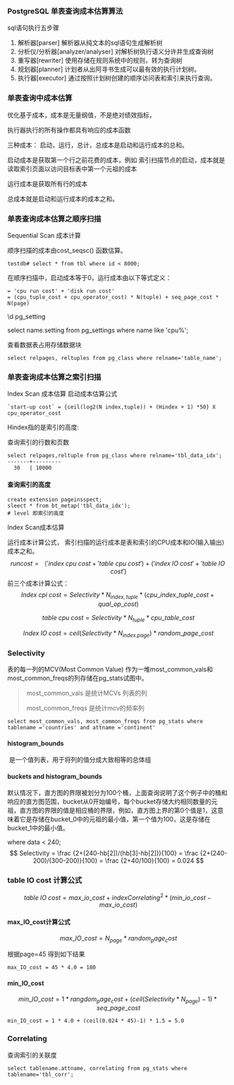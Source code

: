 ### PostgreSQL 单表查询成本估算算法

sql语句执行五步骤

1. 解析器[parser] 解析器从纯文本的sql语句生成解析树
2. 分析仪/分析器[analyzer/analyser] 对解析树执行语义分许并生成查询树
3. 重写器[rewriter] 使用存储在规则系统中的规则，转为查询树
4. 规划器[planner] 计划者从出阿寻书生成可以最有效的执行计划树。
5. 执行器[executor] 通过按照计划树创建的顺序访问表和索引来执行查询。



### 单表查询中成本估算

 优化基于成本，成本是无量纲值，不是绝对绩效指标，

执行器执行的所有操作都具有响应的成本函数

三种成本： 启动，运行，总计，总成本是启动和运行成本的总和。

启动成本是获取第一个行之前花费的成本，例如 索引扫描节点的启动，成本就是读取索引页面以访问目标表中第一个元祖的成本

运行成本是获取所有行的成本

总成本就是启动和运行成本的成本之和。

### 单表查询成本估算之顺序扫描

Sequential Scan 成本计算

顺序扫描的成本由cost_seqsc() 函数估算。

```
testdb# select * from tbl where id < 8000;
```

在顺序扫描中，启动成本等于0，运行成本由以下等式定义：

```
= 'cpu run cost' + 'disk run cost'
= (cpu_tuple_cost + cpu_operator_cost) * N(tuple) + seq_page_cost * N(page)
```



\d pg_setting



select name.setting from pg_settings where name like 'cpu%';



查看数据表占用存储数据块

```
select relpages, reltuples from pg_class where relname='table_name';
```

### 单表查询成本估算之索引扫描

Index Scan 成本估算 启动成本估算公式

```
`start-up cost` = {ceil(log2(N index,tuple)) + (Hindex + 1) *50} X cpu_operator_cost
```

Hindex指的是索引的高度:

查询索引的行数和页数

```
select relpages,reltuple from pg_class where relname='tbl_data_idx';
-------+---------
  30   | 10000
```

#### 查询索引的高度

```
create extension pageinsspect;
sleect * from bt_metap('tbl_data_idx');
# level 即索引的高度
```

Index Scan成本估算

 运行成本计算公式， 索引扫描的运行成本是表和索引的CPU成本和IO(输入输出) 成本之和。
$$
run cost=（'index\; cpu\; cost + 'table\; cpu\; cost') + ('index\; IO\; cost' + 'table\; IO\; cost')
$$
前三个成本计算公式：
$$
Index\; cpi\; cost = Selectivity * N_{index,tuple} * (cpu\_index\_tuple\_cost + qual\_op\_cost)
$$

$$
table\; cpu\; cost = Selectivity * N_{tuple} * cpu\_table\_cost
$$

$$
Index\; IO\; cost = ceil(Selectivity * N_{index.page}) * random\_page\_cost
$$

### Selectivity

表的每一列的MCV(Most Common Value) 作为一堆most_common_vals和most_common_freqs的列存储在pg_stats试图中。

> ​	most_common_vals 是统计MCVs 列表的列
>
> ​    most_common_freqs 是统计mcv的频率列

```
select most_common_vals, most_common_freqs from pg_stats where tablename ='countries' and attname ='continent'

```

#### histogram_bounds

​	是一个值列表，用于将列的值分成大致相等的总体组

#### buckets and histogram_bounds



默认情况下，直方图的界限被划分为100个桶，上面查询说明了这个例子中的桶和响应的直方图范围，bucket从0开始编号，每个bucket存储大约相同数量的元祖，直方图的界限的值是相应桶的界限，例如，直方图上界的第0个值是1，这意味着它是存储在bucket_0中的元祖的最小值，第一个值为100，这是存储在bucket_1中的最小值。

where data < 240;
$$
Selectivity = \frac {2+(240-hb[2])/(hb[3]-hb[2])}{100} = \frac {2+(240-200)/(300-200)}{100} = \frac {2+40/100}{100} = 0.024
$$

### table IO cost	计算公式

$$
table\; IO\; cost = max\_io\_cost + indexCorrelating^2 *(min\_io\_cost - max\_io\_cost)
$$

#### max_IO_cost计算公式

$$
max\_IO\_cost = N_{page} * random_page_cost
$$

根据page=45 得到如下结果

```
max_IO_cost = 45 * 4.0 = 180
```

#### min_IO_cost

$$
min\_IO\_cost = 1 * rangdom_page_cost + (ceil(Selectivity * N _{page})-1) *seq\_page\_cost
$$

```
min_IO_cost = 1 * 4.0 + (ceil(0.024 * 45)-1) * 1.5 = 5.0
```

### Correlating

查询索引的关联度

```
select tablename.attname, correlating from pg_stats where tablename='tbl_corr';
```

